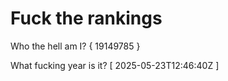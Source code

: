 # Fuck the rankings

Who the hell am I?
{ 19149785 }

What fucking year is it?
[ 2025-05-23T12:46:40Z ]
